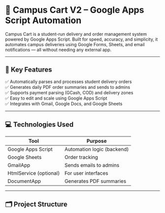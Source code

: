 # 🚚 Campus Cart V2 – Google Apps Script Automation

Campus Cart is a student-run delivery and order management system powered by Google Apps Script. Built for speed, accuracy, and simplicity, it automates campus deliveries using Google Forms, Sheets, and email notifications — all without needing any external app.

---

## 📌 Key Features

✅ Automatically parses and processes student delivery orders  
✅ Generates daily PDF order summaries and sends to admins  
✅ Supports payment parsing (GCash, COD) and delivery zones  
✅ Easy to edit and scale using Google Apps Script  
✅ Integrates with Gmail, Google Docs, and Google Sheets

---

## 💻 Technologies Used

| Tool | Purpose |
|------|---------|
| Google Apps Script | Automation logic (backend) |
| Google Sheets | Order tracking |
| GmailApp | Sends emails to admins |
| HtmlService (optional) | For user interfaces |
| DocumentApp | Generates PDF summaries |

---

## 🗂 Project Structure

